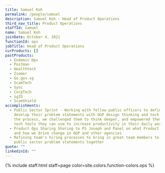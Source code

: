 ```yaml
---
title: Samuel Koh
permalink: /people/samuel
description: Samuel Koh - Head of Product Operations
third_nav_title: Product Operations
staffId: samuel
name: Samuel Koh
joinDate: October 4, 2021
functionId: ops
jobTitle: Head of Product Operations
curProducts: []
pastProducts:
  - Endemic Ops
  - Postman
  - Healthtech
  - Isomer
  - Go.gov.sg
  - ScamTech
  - Sync
  - CorpTech
  - sgID
  - ScamShield
accomplishments:
  - Public Sector Sprint - Working with fellow public officers to define and
    develop their problem statements with OGP design thinking and tech tools; in
    the process, we challenged them to think deeper, and empowered them with the
    tech tools they can use to increase productivity in their daily work.
  - Product Ops Sharing Sharing to PS Joseph and Panel on what Product Ops is,
    and how we drive change in OGP and other agencies
  - Refining team's hiring processes to bring in great team members to work on
    public sector problem statements together
quote: ""
linkedinId: ""
---
```


{% include staff.html staff=page color=site.colors.function-colors.ops %}

